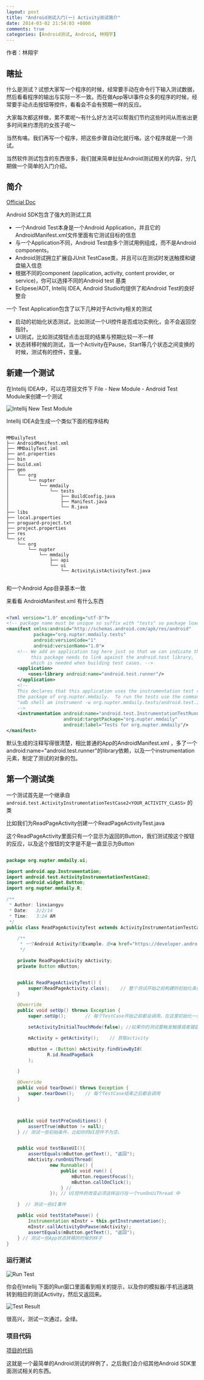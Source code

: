 ```yaml
---
layout: post
title: "Android测试入门(一) Activity测试简介"
date: 2014-03-02 21:54:03 +0800
comments: true
categories: [Android测试, Android, 林翔宇]
---
```


作者：林翔宇



## 瞎扯

什么是测试？试想大家写一个程序的时候，经常要手动在命令行下输入测试数据，然后看看程序的输出与实际一不一致。而在做App等UI事件众多的程序的时候，经常要手动点击按钮等控件，看看会不会有预期一样的反应。

大家每次都这样做，累不累呢～有什么好方法可以帮我们节约这些时间从而省出更多时间来约漂亮的女孩子呢～

当然有咯。我们再写一个程序，把这些步骤自动化就行咯。这个程序就是一个测试。

当然软件测试包含的东西很多，我们就来简单扯扯Android测试相关的内容，分几期做一个简单的入门介绍。


## 简介

[Official Doc](https://developer.android.com/tools/testing/index.html)


Android SDK包含了强大的测试工具

- 一个Android Test本身是一个Android Application，并且它的AndroidManifest.xml文件里面有它测试目标的信息
- 与一个Application不同，Android Test由多个测试用例组成，而不是Android components。
- Android测试拥立扩展自JUnit TestCase类，并且可以在测试时发送触摸和键盘输入信息
- 根据不同的component (application, activity, content provider, or service)，你可以选择不同的Android test 基类
- Eclipese/ADT, Intellij IDEA, Android Studio均提供了和Android Test的良好整合

一个 Test Application包含了以下几种对于Activity相关的测试

- 启动的初始化状态测试，比如测试一个UI控件是否成功实例化，会不会返回空指针。
- UI测试，比如测试按钮点击出现的结果与预期比较一不一样
- 状态转移时候的测试，当一个Activity在Pause，Start等几个状态之间变换的时候，测试有的控件，变量。

## 新建一个测试

在Intellij IDEA中，可以在项目文件下 File - New Module - Android Test Module来创建一个测试

![Intellij New Test Module](http://i.imgur.com/z5M4eF5.png)

Intellij IDEA会生成一个类似下面的程序结构


``` 

MMDailyTest
├── AndroidManifest.xml
├── MMDailyTest.iml
├── ant.properties
├── bin
├── build.xml
├── gen
│   └── org
│       └── nupter
│           └── mmdaily
│               └── tests
│                   ├── BuildConfig.java
│                   ├── Manifest.java
│                   └── R.java
├── libs
├── local.properties
├── proguard-project.txt
├── project.properties
├── res
└── src
    └── org
        └── nupter
            └── mmdaily
                ├── api
                └── ui
                    └── ActivityListActivityTest.java
                    
```

和一个Android App目录基本一致

来看看 AndroidManifest.xml 有什么东西


```xml

<?xml version="1.0" encoding="utf-8"?>
<!-- package name must be unique so suffix with "tests" so package loader doesn't ignore us -->
<manifest xmlns:android="http://schemas.android.com/apk/res/android"
          package="org.nupter.mmdaily.tests"
          android:versionCode="1"
          android:versionName="1.0">
    <!-- We add an application tag here just so that we can indicate that
         this package needs to link against the android.test library,
         which is needed when building test cases. -->
    <application>
        <uses-library android:name="android.test.runner"/>
    </application>
    <!--
    This declares that this application uses the instrumentation test runner targeting
    the package of org.nupter.mmdaily.  To run the tests use the command:
    "adb shell am instrument -w org.nupter.mmdaily.tests/android.test.InstrumentationTestRunner"
    -->
    <instrumentation android:name="android.test.InstrumentationTestRunner"
                     android:targetPackage="org.nupter.mmdaily"
                     android:label="Tests for org.nupter.mmdaily"/>
</manifest>

```

默认生成的注释写得很清楚，相比普通的App的AndroidManifest.xml ，多了一个android:name="android.test.runner"的library依赖，以及一个instrumentation元素，制定了测试的对象的包。


## 第一个测试类

一个测试首先是一个继承自`android.test.ActivityInstrumentationTestCase2<YOUR_ACTIVITY_CLASS>` 的类

比如我们为ReadPageActivity创建一个ReadPageActivityTest.java

这个ReadPageActivity里面只有一个显示为返回的Button，我们测试按这个按钮的反应，以及这个按钮的文字是不是一直显示为Button


```java

package org.nupter.mmdaily.ui;

import android.app.Instrumentation;
import android.test.ActivityInstrumentationTestCase2;
import android.widget.Button;
import org.nupter.mmdaily.R;

/**
 * Author: linxiangyu
 * Date:   3/2/14
 * Time:   3:24 AM
 */
public class ReadPageActivityTest extends ActivityInstrumentationTestCase2<ReadPageActivity> {

    /**
     * 一个Android Activity的Example，是<a href="https://developer.android.com/tools/testing/testing_android.html">官方教程的简化版</a>
     */

    private ReadPageActivity mActivity;
    private Button mButton;


    public ReadPageActivityTest() {
        super(ReadPageActivity.class);    // 整个测试开始之前构建的初始化条件。注意这个构造函数的样子，写错了运行测试的时候这个类就不会被调用了
    }

    @Override
    public void setUp() throws Exception {
        super.setUp();       // 每个TestCase开始之前都会调用，在这里初始化一些成员变量，可以避免TestCase对变量的修改的影响

        setActivityInitialTouchMode(false); //如果你的测试要触发触摸或者键盘输入，那么必须手动关闭掉Touch Mode

        mActivity = getActivity();    // 获取activity

        mButton = (Button) mActivity.findViewById(
               R.id.ReadPageBack
        );

    }

    @Override
    public void tearDown() throws Exception {
        super.tearDown();    // 每个TestCase结束之后都会调用
    }



    public void testPreConditions() {
        assertTrue(mButton != null);
    } // 测试一些初始条件，比如你的UI控件不为空。


    public void testBaseUI(){
        assertEquals(mButton.getText(), "返回");
        mActivity.runOnUiThread(
                new Runnable() {
                    public void run() {
                        mButton.requestFocus();
                        mButton.callOnClick();
                    } //
                }); // UI控件的改变必须这样运行在一个runOnUiThread 中

    }  // 测试一些UI事件

    public void testStatePause() {
        Instrumentation mInstr = this.getInstrumentation();
        mInstr.callActivityOnPause(mActivity);
        assertEquals(mButton.getText(), "返回");
    } // 测试一些App状态转移的时候的样子
}


```

### 运行测试

![Run Test](http://i.imgur.com/1VWC6oS.png)


你会在Intellij 下面的Run窗口里面看到相关的提示，以及你的模拟器/手机迅速跳转到相应的测试Activity，然后又返回来。

![Test Result](http://i.imgur.com/oTD4PMs.png)

很高兴，测试一次通过，全绿。

### 项目代码

[项目的代码](https://github.com/mmclub/MMDaily/tree/23ee19d4b25889a5a112f4f6d39e4d306fc8d82b)

这就是一个最简单的Android测试的样例了，之后我们会介绍其他Android SDK里面测试相关的东西。


